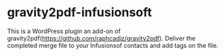 # gravity2pdf-infusionsoft
This is a WordPress plugin an add-on of gravity2pdf(https://github.com/raphcadiz/gravity2pdf). Deliver the completed merge file to your Infusionsof contacts and add tags on the file.
